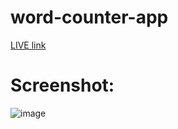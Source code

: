 # word-counter-app
[LIVE link](https://alokverma-wordcounter.netlify.app/)

# Screenshot:

![image](https://github.com/alokVerma749/word-counter-app/assets/87599400/12aa67ad-7872-4c66-8c87-8a038edb131d)

